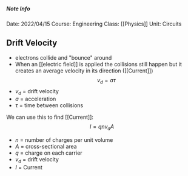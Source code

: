 ##### Note Info
Date: 2022/04/15
Course: Engineering
Class: [[Physics]]
Unit: Circuits
## Drift Velocity
- electrons collide and "bounce" around
- When an [[electric field]] is applied the collisions still happen but it creates an average velocity in its direction ([[Current]])
$$ v_d = a\tau $$
- $v_d$ = drift velocity
- $a$ = acceleration
- $\tau$ = time between collisions

We can use this to find [[Current]]:
$$ I = qnv_dA $$
- $n$ = number of charges per unit volume
- $A$ = cross-sectional area
- $q$ = charge on each carrier
- $v_d$ = drift velocity
- $I$ = Current